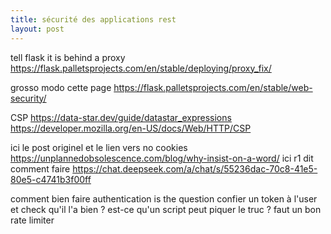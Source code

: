 ```yaml
---
title: sécurité des applications rest
layout: post
---
```


tell flask it is behind a proxy
https://flask.palletsprojects.com/en/stable/deploying/proxy_fix/

grosso modo cette page
https://flask.palletsprojects.com/en/stable/web-security/

CSP
https://data-star.dev/guide/datastar_expressions
https://developer.mozilla.org/en-US/docs/Web/HTTP/CSP

ici le post originel et le lien vers no cookies
https://unplannedobsolescence.com/blog/why-insist-on-a-word/
ici r1 dit comment faire
https://chat.deepseek.com/a/chat/s/55236dac-70c8-41e5-80e5-c4741b3f00ff



comment bien faire authentication is the question
confier un token à l'user et check qu'il l'a bien ?
est-ce qu'un script peut piquer le truc ?
faut un bon rate limiter

